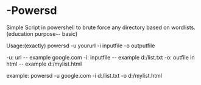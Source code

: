 # -Powersd
Simple Script in powershell to brute force any directory based on wordlists.(education purpose-- basic)


Usage:(exactly)
  powersd -u yoururl -i inputfile -o outputfile
  
  -u: url -- example google.com
  -i: inputfile -- example d:/list.txt
  -o: outfile in html -- example d:/mylist.html
  
  example:
    powersd -u google.com -i d:/list.txt -o d:/mylist.html
